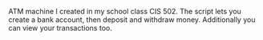 ATM machine I created in my school class CIS 502. The script lets you create a bank account, then deposit and withdraw money. Additionally you can view your transactions too.
